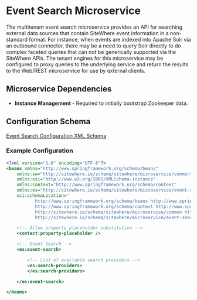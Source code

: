 # Event Search Microservice

The multitenant event search microservice provides an API for searching external data sources
that contain SiteWhere event information in a non-standard format. For instance, when events
are indexed into Apache Solr via an outbound connector, there may be a need to query Solr directly
to do complex faceted queries that can not be generically supported via the SiteWhere APIs. The
tenant engines for this microservice may be configured to proxy queries to the underlying service
and return the results to the Web/REST microservice for use by external clients.

## Microservice Dependencies

- **Instance Management** - Required to initially bootstrap Zookeeper data.

## Configuration Schema

[Event Search Configuration XML Schema](http://sitewhere.io/schema/sitewhere/microservice/event-search/current/event-search.xsd)

### Example Configuration

```xml
<?xml version="1.0" encoding="UTF-8"?>
<beans xmlns="http://www.springframework.org/schema/beans"
	xmlns:sw="http://sitewhere.io/schema/sitewhere/microservice/common"
	xmlns:xsi="http://www.w3.org/2001/XMLSchema-instance"
	xmlns:context="http://www.springframework.org/schema/context"
	xmlns:es="http://sitewhere.io/schema/sitewhere/microservice/event-search"
	xsi:schemaLocation="
           http://www.springframework.org/schema/beans http://www.springframework.org/schema/beans/spring-beans-3.1.xsd
           http://www.springframework.org/schema/context http://www.springframework.org/schema/context/spring-context-3.1.xsd
           http://sitewhere.io/schema/sitewhere/microservice/common http://sitewhere.io/schema/sitewhere/microservice/common/current/microservice-common.xsd
           http://sitewhere.io/schema/sitewhere/microservice/event-search http://sitewhere.io/schema/sitewhere/microservice/event-search/current/event-search.xsd">

	<!-- Allow property placeholder substitution -->
	<context:property-placeholder />

	<!-- Event Search -->
	<es:event-search>

		<!-- List of available search providers -->
		<es:search-providers>
		</es:search-providers>

	</es:event-search>

</beans>
```
